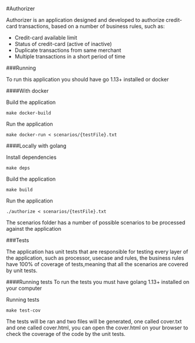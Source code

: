 #Authorizer

Authorizer is an application designed and developed to authorize credit-card transactions, based on  a number of business rules, such as:
  
  - Credit-card available limit
  - Status of credit-card (active of inactive)
  - Duplicate transactions from same merchant
  - Multiple transactions in a short period of time
  
  
###Running

To run this application you should have go 1.13+ installed or docker

####With docker

Build the application

````make docker-build````

Run the application

```make docker-run < scenarios/{testFile}.txt ```

####Locally with golang

Install dependencies

````make deps````

Build the application

```make build```

Run the application

```./authorize < scenarios/{testFile}.txt```

The scenarios folder has a number of possible scenarios to be processed against the application

###Tests

The application has unit tests that are responsible for testing every layer of the application, such as processor, usecase and rules, the business rules have 100% of coverage of tests,meaning that all the scenarios are covered by unit tests.

####Running tests
To run the tests you must have golang 1.13+ installed on your computer

Running tests

`````make test-cov`````

The tests will be ran and two files will be generated, one called cover.txt and one called cover.html, you can open the cover.html on your browser to check the coverage of the code by the unit tests.